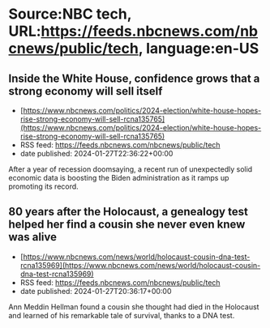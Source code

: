 # Source:NBC tech, URL:https://feeds.nbcnews.com/nbcnews/public/tech, language:en-US

## Inside the White House, confidence grows that a strong economy will sell itself
 - [https://www.nbcnews.com/politics/2024-election/white-house-hopes-rise-strong-economy-will-sell-rcna135765](https://www.nbcnews.com/politics/2024-election/white-house-hopes-rise-strong-economy-will-sell-rcna135765)
 - RSS feed: https://feeds.nbcnews.com/nbcnews/public/tech
 - date published: 2024-01-27T22:36:22+00:00

After a year of recession doomsaying, a recent run of unexpectedly solid economic data is boosting the Biden administration as it ramps up promoting its record.

## 80 years after the Holocaust, a genealogy test helped her find a cousin she never even knew was alive
 - [https://www.nbcnews.com/news/world/holocaust-cousin-dna-test-rcna135969](https://www.nbcnews.com/news/world/holocaust-cousin-dna-test-rcna135969)
 - RSS feed: https://feeds.nbcnews.com/nbcnews/public/tech
 - date published: 2024-01-27T20:36:17+00:00

Ann Meddin Hellman found a cousin she thought had died in the Holocaust and learned of his remarkable tale of survival, thanks to a DNA test.

